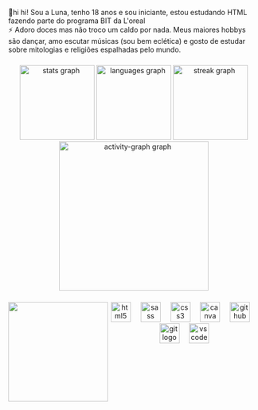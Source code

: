 <p align="left"> 🚀hi hi! Sou a Luna, tenho 18 anos e sou iniciante, estou estudando HTML fazendo parte do programa BIT da L'oreal
  <br> ⚡ Adoro doces mas não troco um caldo por nada. Meus maiores hobbys são dançar, amo escutar músicas (sou bem eclética) e gosto de estudar sobre mitologias e religiões espalhadas pelo mundo.</p>

###

<div align="center">
  <img src="https://github-readme-stats.vercel.app/api?username=luninha106&hide_title=false&hide_rank=false&show_icons=true&include_all_commits=true&count_private=true&disable_animations=false&theme=dracula&locale=en&hide_border=false&order=1" height="150" alt="stats graph"  />
  <img src="https://github-readme-stats.vercel.app/api/top-langs?username=luninha106&locale=en&hide_title=false&layout=compact&card_width=320&langs_count=5&theme=dracula&hide_border=false&order=2" height="150" alt="languages graph"  />
  <img src="https://streak-stats.demolab.com?user=luninha106&locale=en&mode=daily&theme=dracula&hide_border=false&border_radius=5&order=3" height="150" alt="streak graph"  />
  <img src="https://github-readme-activity-graph.vercel.app/graph?username=luninha106&radius=16&theme=react&area=true&order=5" height="300" alt="activity-graph graph"  />
</div>

###

<img align="left" height="200" src="https://2.bp.blogspot.com/-I_GKatQ97l4/V3RB-EkXQjI/AAAAAAAAAbQ/uZndmabyMygzRp6MurT1RCgZeBxNnDgMACLcB/s1600/Selene%2B3.jpeg"  />

###

<div align="center">
  <img src="https://cdn.jsdelivr.net/gh/devicons/devicon/icons/html5/html5-original.svg" height="40" alt="html5 logo"  />
  <img width="12" />
  <img src="https://cdn.jsdelivr.net/gh/devicons/devicon/icons/sass/sass-original.svg" height="40" alt="sass logo"  />
  <img width="12" />
  <img src="https://cdn.jsdelivr.net/gh/devicons/devicon/icons/css3/css3-original.svg" height="40" alt="css3 logo"  />
  <img width="12" />
  <img src="https://cdn.jsdelivr.net/gh/devicons/devicon/icons/canva/canva-original.svg" height="40" alt="canva logo"  />
  <img width="12" />
  <img src="https://cdn.jsdelivr.net/gh/devicons/devicon/icons/github/github-original.svg" height="40" alt="github logo"  />
  <img width="12" />
  <img src="https://cdn.jsdelivr.net/gh/devicons/devicon/icons/git/git-original.svg" height="40" alt="git logo"  />
  <img width="12" />
  <img src="https://cdn.jsdelivr.net/gh/devicons/devicon/icons/vscode/vscode-original.svg" height="40" alt="vscode logo"  />
</div>

###
